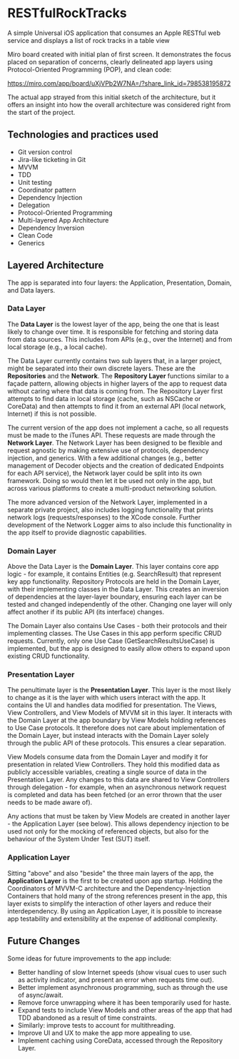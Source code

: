 # RESTfulRockTracks
A simple Universal iOS application that consumes an Apple RESTful web service and displays a list of rock tracks in a table view

Miro board created with initial plan of first screen. It demonstrates the focus placed on separation of concerns, clearly delineated app layers using Protocol-Oriented Programming (POP), and clean code:

https://miro.com/app/board/uXjVPb2W7NA=/?share_link_id=798538195872

The actual app strayed from this initial sketch of the architecture, but it offers an insight into how the overall architecture was considered right from the start of the project.

## Technologies and practices used
- Git version control
- Jira-like ticketing in Git
- MVVM
- TDD
- Unit testing
- Coordinator pattern
- Dependency Injection
- Delegation
- Protocol-Oriented Programming
- Multi-layered App Architecture
- Dependency Inversion
- Clean Code
- Generics

## Layered Architecture

The app is separated into four layers: the Application, Presentation, Domain, and Data layers.

### Data Layer
The **Data Layer** is the lowest layer of the app, being the one that is least likely to change over time. It is responsible for fetching and storing data from data sources. This includes from APIs (e.g., over the Internet) and from local storage (e.g., a local cache).

The Data Layer currently contains two sub layers that, in a larger project, might be separated into their own discrete layers. These are the **Repositories** and the **Network**. The **Repository Layer** functions similar to a façade pattern, allowing objects in higher layers of the app to request data without caring where that data is coming from. The Repository Layer first attempts to find data in local storage (cache, such as NSCache or CoreData) and then attempts to find it from an external API (local network, Internet) if this is not possible.

The current version of the app does not implement a cache, so all requests must be made to the iTunes API. These requests are made through the **Network Layer**. The Network Layer has been designed to be flexible and request agnostic by making extensive use of protocols, dependency injection, and generics. With a few additional changes (e.g., better management of Decoder objects and the creation of dedicated Endpoints for each API service), the Network layer could be split into its own framework. Doing so would then let it be used not only in the app, but across various platforms to create a multi-product networking solution.

The more advanced version of the Network Layer, implemented in a separate private project, also includes logging functionality that prints network logs (requests/responses) to the XCode console. Further development of the Network Logger aims to also include this functionality in the app itself to provide diagnostic capabilities.

### Domain Layer

Above the Data Layer is the **Domain Layer**. This layer contains core app logic - for example, it contains Entities (e.g. SearchResult) that represent key app functionality. Repository Protocols are held in the Domain Layer, with their implementing classes in the Data Layer. This creates an inversion of dependencies at the layer-layer boundary, ensuring each layer can be tested and changed independently of the other. Changing one layer will only affect another if its public API (its interface) changes.

The Domain Layer also contains Use Cases - both their protocols and their implementing classes. The Use Cases in this app perform specific CRUD requests. Currently, only one Use Case (GetSearchResultsUseCase) is implemented, but the app is designed to easily allow others to expand upon existing CRUD functionality.

### Presentation Layer

The penultimate layer is the **Presentation Layer**. This layer is the most likely to change as it is the layer with which users interact with the app. It contains the UI and handles data modified for presentation. The Views, View Controllers, and View Models of MVVM sit in this layer. It interacts with the Domain Layer at the app boundary by View Models holding references to Use Case protocols. It therefore does not care about implementation of the Domain Layer, but instead interacts with the Domain Layer solely through the public API of these protocols. This ensures a clear separation.

View Models consume data from the Domain Layer and modify it for presentation in related View Controllers. They hold this modified data as publicly accessible variables, creating a single source of data in the Presentation Layer. Any changes to this data are shared to View Controllers through delegation - for example, when an asynchronous network request is completed and data has been fetched (or an error thrown that the user needs to be made aware of).

Any actions that must be taken by View Models are created in another layer - the Application Layer (see below). This allows dependency injection to be used not only for the mocking of referenced objects, but also for the behaviour of the System Under Test (SUT) itself.

### Application Layer

Sitting "above" and also "beside" the three main layers of the app, the **Application Layer** is the first to be created upon app startup. Holding the Coordinators of MVVM-C architecture and the Dependency-Injection Containers that hold many of the strong references present in the app, this layer exists to simplify the interaction of other layers and reduce their interdependency. By using an Application Layer, it is possible to increase app testability and extensibility at the expense of additional complexity.

## Future Changes

Some ideas for future improvements to the app include:
- Better handling of slow Internet speeds (show visual cues to user such as activity indicator, and present an error when requests time out).
- Better implement asynchronous programming, such as through the use of async/await.
- Remove force unwrapping where it has been temporarily used for haste.
- Expand tests to include View Models and other areas of the app that had TDD abandoned as a result of time constraints.
- Similarly: improve tests to account for multithreading.
- Improve UI and UX to make the app more appealing to use.
- Implement caching using CoreData, accessed through the Repository Layer.
